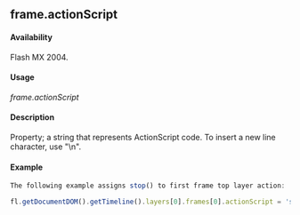 ## frame.actionScript

#### Availability

Flash MX 2004.

#### Usage

*frame.actionScript*

#### Description

Property; a string that represents ActionScript code. To insert a new line character, use "\n".

#### Example

```javascript
The following example assigns stop() to first frame top layer action:

fl.getDocumentDOM().getTimeline().layers[0].frames[0].actionScript = 'stop();';

```